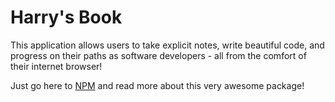 # Harry's Book
This application allows users to take explicit notes, write beautiful code, and progress on their paths as software developers - all from the comfort of their internet browser!

Just go here to [NPM](https://www.npmjs.com/package/harrysbook) and read more about this very awesome package!
